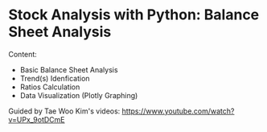 # Stock Analysis with Python: Balance Sheet Analysis 

Content: 
- Basic Balance Sheet Analysis
- Trend(s) Idenfication
- Ratios Calculation
- Data Visualization (Plotly Graphing)






Guided by Tae Woo Kim's videos: https://www.youtube.com/watch?v=UPx_9otDCmE 
